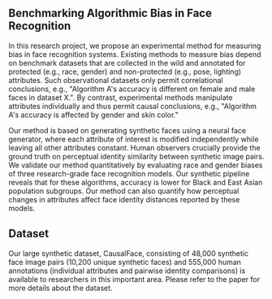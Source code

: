 ## Benchmarking Algorithmic Bias in Face Recognition
In this research project, we propose an experimental method for measuring bias in face recognition systems. Existing methods to measure bias depend on benchmark datasets that are collected in the wild and annotated for protected (e.g., race, gender) and non-protected (e.g., pose, lighting) attributes. Such observational datasets only permit correlational conclusions, e.g., "Algorithm A's accuracy is different on female and male faces in dataset X.". By contrast, experimental methods manipulate attributes individually and thus permit causal conclusions, e.g., "Algorithm A's accuracy is affected by gender and skin color."

Our method is based on generating synthetic faces using a neural face generator, where each attribute of interest is modified independently while leaving all other attributes constant. Human observers crucially provide the ground truth on perceptual identity similarity between synthetic image pairs. We validate our method quantitatively by evaluating race and gender biases of three research-grade face recognition models. Our synthetic pipeline reveals that for these algorithms, accuracy is lower for Black and East Asian population subgroups. Our method can also quantify how perceptual changes in attributes affect face identity distances reported by these models. 


## Dataset
Our large synthetic dataset, CausalFace, consisting of 48,000 synthetic face image pairs (10,200 unique synthetic faces) and 555,000 human annotations (individual attributes and pairwise identity comparisons) is available to researchers in this important area. Please refer to the paper for more details about the dataset.
